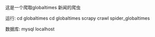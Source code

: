 这是一个爬取globaltimes 新闻的爬虫

运行:
cd globaltimes
cd globaltimes
scrapy crawl spider_globaltimes

数据库:
mysql
localhost
